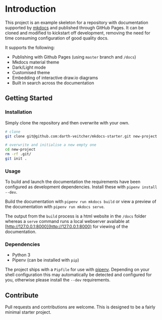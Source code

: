 # Introduction

This project is an example skeleton for a repository with documentation supported by [mkdocs](https://www.mkdocs.org) and published through GitHub Pages. It can be cloned and modified to kickstart off development, removing the need for time consuming configuration of good quality docs.

It supports the following:

* Publishing with Github Pages (using `master` branch and `/docs`)
* Mkdocs material theme
* Dark/Light mode
* Customised theme
* Embedding of interactive draw.io diagrams
* Built in search across the documentation

## Getting Started

### Installation

Simply clone the repository and then overwrite with your own.

```zsh
# clone
git clone git@github.com:darth-veitcher/mkdocs-starter.git new-project
```

```zsh
# overwrite and initialise a new empty one
cd new-project
rm -rf .git/
git init .
```

### Usage

To build and launch the documentation the requirements have been configured as development dependencies. Install these with `pipenv install --dev`.

Build the documentation with `pipenv run mkdocs build` or view a preview of the documentation with `pipenv run mkdocs serve`.

The output from the `build` process is a html website in the `/docs` folder whereas a `serve` command runs a local webserver available at [http://127.0.0.1:8000](http://127.0.0.1:8000) for viewing of the documentation.

### Dependencies

* Python 3
* Pipenv (can be installed with `pip`)

The project ships with a `Pipfile` for use with [pipenv](https://pipenv.pypa.io/en/latest/). Depending on your shell configuration this may automatically be detected and configured for you, otherwise please install the `--dev` requirements.

## Contribute

Pull requests and contributions are welcome. This is designed to be a fairly minimal starter project.
